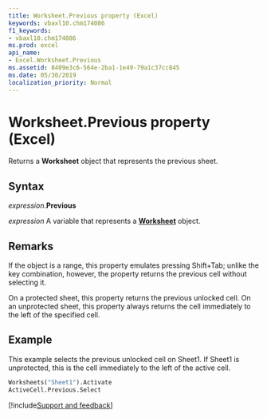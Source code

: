 ```yaml
---
title: Worksheet.Previous property (Excel)
keywords: vbaxl10.chm174086
f1_keywords:
- vbaxl10.chm174086
ms.prod: excel
api_name:
- Excel.Worksheet.Previous
ms.assetid: 8409e3c6-564e-2ba1-1e49-79a1c37cc845
ms.date: 05/30/2019
localization_priority: Normal
---
```



# Worksheet.Previous property (Excel)

Returns a **Worksheet** object that represents the previous sheet.


## Syntax

_expression_.**Previous**

_expression_ A variable that represents a **[Worksheet](Excel.Worksheet.md)** object.


## Remarks

If the object is a range, this property emulates pressing Shift+Tab; unlike the key combination, however, the property returns the previous cell without selecting it.

On a protected sheet, this property returns the previous unlocked cell. On an unprotected sheet, this property always returns the cell immediately to the left of the specified cell.


## Example

This example selects the previous unlocked cell on Sheet1. If Sheet1 is unprotected, this is the cell immediately to the left of the active cell.

```vb
Worksheets("Sheet1").Activate 
ActiveCell.Previous.Select
```



[!include[Support and feedback](~/includes/feedback-boilerplate.md)]